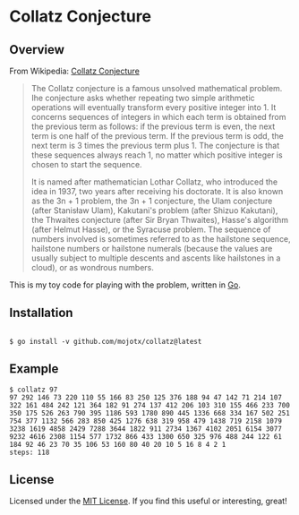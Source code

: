 # Collatz Conjecture

## Overview

From Wikipedia: [Collatz Conjecture](https://en.wikipedia.org/wiki/Collatz_conjecture)

> The Collatz conjecture is a famous unsolved mathematical problem. Ihe conjecture
asks whether repeating two simple arithmetic operations will eventually transform
every positive integer into 1. It concerns sequences of integers in which each
term is obtained from the previous term as follows: if the previous term is
even, the next term is one half of the previous term. If the previous term is
odd, the next term is 3 times the previous term plus 1. The conjecture is that
these sequences always reach 1, no matter which positive integer is chosen to
start the sequence.
>
> It is named after mathematician Lothar Collatz, who introduced the idea in 1937,
two years after receiving his doctorate. It is also known as the 3n + 1 problem,
the 3n + 1 conjecture, the Ulam conjecture (after Stanisław Ulam), Kakutani's
problem (after Shizuo Kakutani), the Thwaites conjecture (after Sir Bryan
Thwaites), Hasse's algorithm (after Helmut Hasse), or the Syracuse problem.
The sequence of numbers involved is sometimes referred to as the hailstone
sequence, hailstone numbers or hailstone numerals (because the values are
usually subject to multiple descents and ascents like hailstones in a cloud),
or as wondrous numbers.

This is my toy code for playing with the problem, written in
[Go](https://go.dev/).

## Installation

```shell

$ go install -v github.com/mojotx/collatz@latest

```

## Example

```shell
$ collatz 97
97 292 146 73 220 110 55 166 83 250 125 376 188 94 47 142 71 214 107 322 161 484 242 121 364 182 91 274 137 412 206 103 310 155 466 233 700 350 175 526 263 790 395 1186 593 1780 890 445 1336 668 334 167 502 251 754 377 1132 566 283 850 425 1276 638 319 958 479 1438 719 2158 1079 3238 1619 4858 2429 7288 3644 1822 911 2734 1367 4102 2051 6154 3077 9232 4616 2308 1154 577 1732 866 433 1300 650 325 976 488 244 122 61 184 92 46 23 70 35 106 53 160 80 40 20 10 5 16 8 4 2 1
steps: 118
```

## License

Licensed under the [MIT License](https://opensource.org/licenses/MIT). If you
find this useful or interesting, great!
